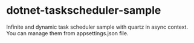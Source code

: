# dotnet-taskscheduler-sample
Infinite and dynamic task scheduler sample with quartz in async context. You can manage them from appsettings.json file. 
